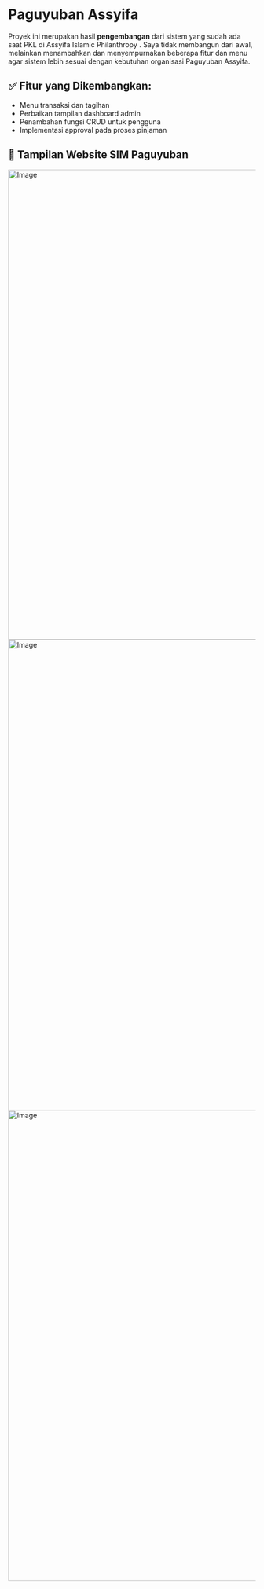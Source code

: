 # Paguyuban Assyifa

Proyek ini merupakan hasil **pengembangan** dari sistem yang sudah ada saat PKL di Assyifa Islamic Philanthropy . Saya tidak membangun dari awal, melainkan menambahkan dan menyempurnakan beberapa fitur dan menu agar sistem lebih sesuai dengan kebutuhan organisasi Paguyuban Assyifa.

## ✅ Fitur yang Dikembangkan:
- Menu transaksi dan tagihan
- Perbaikan tampilan dashboard admin
- Penambahan fungsi CRUD untuk pengguna
- Implementasi approval pada proses pinjaman

## 📸 Tampilan Website SIM Paguyuban
<img width="957" alt="Image" src="https://github.com/user-attachments/assets/48575551-66e8-4224-a974-9dc76d9acdfb" />
<img width="958" alt="Image" src="https://github.com/user-attachments/assets/2b5fa5d8-6715-413c-a3e0-55752e105744" />
<img width="959" alt="Image" src="https://github.com/user-attachments/assets/d6b52af7-cf01-42d4-a0b7-d392c0b5fbeb" />
